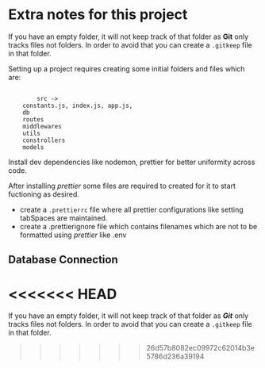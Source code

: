 # Extra notes for this project

If you have an empty folder, it will not keep track of that folder as **Git** only tracks files not folders. In order to avoid that you can create a `.gitkeep` file in that folder.

Setting up a project requires creating some initial folders and files which are:

```

        src ->
    constants.js, index.js, app.js,
    db
    routes
    middlewares
    utils
    constrollers
    models
```

Install dev dependencies like nodemon, prettier for better uniformity across code.

After installing _prettier_ some files are required to created for it to start fuctioning as desired. 
 - create a `.prettierrc` file where all prettier configurations like setting tabSpaces are maintained. 
 - create a .prettierignore file which contains filenames which are not to be formatted using _prettier_ like .env

## Database Connection

<<<<<<< HEAD
=======
If you have an empty folder, it will not keep track of that folder as ***Git*** only tracks files not folders. In order to avoid that you can create a `.gitkeep` file in that folder.
>>>>>>> 26d57b8082ec09972c62014b3e5786d236a39194
